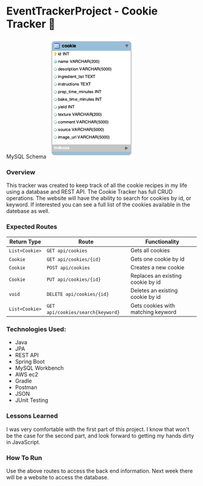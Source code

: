 # EventTrackerProject - Cookie Tracker :cookie:

MySQL Schema
![alt text](https://raw.githubusercontent.com/ashleyzink/EventTrackerProject/main/DB/cookiedb.png)

### Overview

This tracker was created to keep track of all the cookie recipes in my life using a database and REST API. The Cookie Tracker has full CRUD operations. The website will have the ability to search for cookies by id, or keyword. If interested you can see a full  list of the cookies available in the datebase as well.

### Expected Routes

| Return Type   | Route                            | Functionality                      |
|---------------|----------------------------------|------------------------------------|
| `List<Cookie>`|`GET api/cookies`                 | Gets all cookies                   |
| `Cookie`      |`GET api/cookies/{id}`            | Gets one cookie by id              |
| `Cookie`      |`POST api/cookies`                | Creates a new cookie               |
| `Cookie`      |`PUT api/cookies/{id}`            | Replaces an existing cookie by id  |
| `void`        |`DELETE api/cookies/{id}`         | Deletes an existing cookie by id   |
| `List<Cookie>`|`GET api/cookies/search{keyword}` | Gets cookies with matching keyword |

### Technologies Used:

* Java
* JPA
* REST API
* Spring Boot
* MySQL Workbench
* AWS ec2
* Gradle
* Postman
* JSON
* JUnit Testing

### Lessons Learned

I was very comfortable with the first part of this project. I know that won't be the case for the second part, and look forward to getting my hands dirty in JavaScript.

### How To Run

Use the above routes to access the back end information. Next week there will be a website to access the database.
